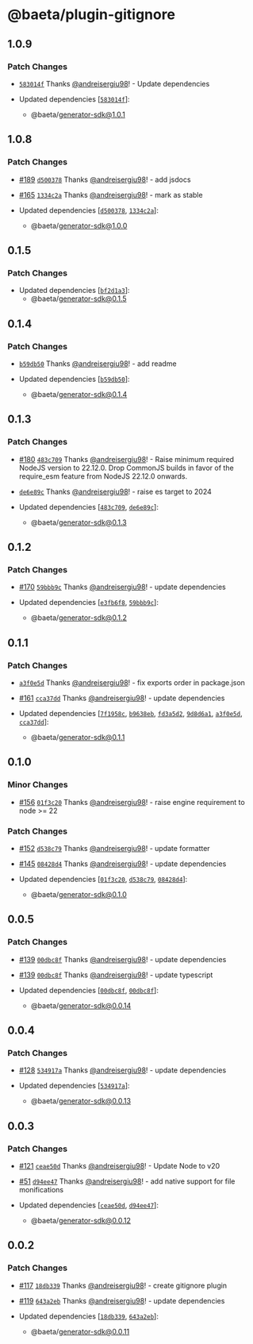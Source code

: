 # @baeta/plugin-gitignore

## 1.0.9

### Patch Changes

- [`583014f`](https://github.com/andreisergiu98/baeta/commit/583014f0bac810b25d9a8226bda2df4c9039f5e3) Thanks [@andreisergiu98](https://github.com/andreisergiu98)! - Update dependencies

- Updated dependencies [[`583014f`](https://github.com/andreisergiu98/baeta/commit/583014f0bac810b25d9a8226bda2df4c9039f5e3)]:
  - @baeta/generator-sdk@1.0.1

## 1.0.8

### Patch Changes

- [#189](https://github.com/andreisergiu98/baeta/pull/189) [`d500378`](https://github.com/andreisergiu98/baeta/commit/d500378198e0a9c48298c4242913bca8ad348228) Thanks [@andreisergiu98](https://github.com/andreisergiu98)! - add jsdocs

- [#165](https://github.com/andreisergiu98/baeta/pull/165) [`1334c2a`](https://github.com/andreisergiu98/baeta/commit/1334c2a866676c88f0f3d380b22133d81c4e98bc) Thanks [@andreisergiu98](https://github.com/andreisergiu98)! - mark as stable

- Updated dependencies [[`d500378`](https://github.com/andreisergiu98/baeta/commit/d500378198e0a9c48298c4242913bca8ad348228), [`1334c2a`](https://github.com/andreisergiu98/baeta/commit/1334c2a866676c88f0f3d380b22133d81c4e98bc)]:
  - @baeta/generator-sdk@1.0.0

## 0.1.5

### Patch Changes

- Updated dependencies [[`bf2d1a3`](https://github.com/andreisergiu98/baeta/commit/bf2d1a326235e5f34e723a5acc81cd7b974b913b)]:
  - @baeta/generator-sdk@0.1.5

## 0.1.4

### Patch Changes

- [`b59db50`](https://github.com/andreisergiu98/baeta/commit/b59db501a83275ab2d964933080e688a3a5d8820) Thanks [@andreisergiu98](https://github.com/andreisergiu98)! - add readme

- Updated dependencies [[`b59db50`](https://github.com/andreisergiu98/baeta/commit/b59db501a83275ab2d964933080e688a3a5d8820)]:
  - @baeta/generator-sdk@0.1.4

## 0.1.3

### Patch Changes

- [#180](https://github.com/andreisergiu98/baeta/pull/180) [`483c709`](https://github.com/andreisergiu98/baeta/commit/483c70932f815fd114732c00b74f9488d7924c72) Thanks [@andreisergiu98](https://github.com/andreisergiu98)! - Raise minimum required NodeJS version to 22.12.0. Drop CommonJS builds in favor of the require_esm feature from NodeJS 22.12.0 onwards.

- [`de6e89c`](https://github.com/andreisergiu98/baeta/commit/de6e89c1b592e280967c73a4137d24ee56ef1857) Thanks [@andreisergiu98](https://github.com/andreisergiu98)! - raise es target to 2024

- Updated dependencies [[`483c709`](https://github.com/andreisergiu98/baeta/commit/483c70932f815fd114732c00b74f9488d7924c72), [`de6e89c`](https://github.com/andreisergiu98/baeta/commit/de6e89c1b592e280967c73a4137d24ee56ef1857)]:
  - @baeta/generator-sdk@0.1.3

## 0.1.2

### Patch Changes

- [#170](https://github.com/andreisergiu98/baeta/pull/170) [`59bbb9c`](https://github.com/andreisergiu98/baeta/commit/59bbb9c4baaf716f27dc251fe7aeb0231e6c5321) Thanks [@andreisergiu98](https://github.com/andreisergiu98)! - update dependencies

- Updated dependencies [[`e3fb6f8`](https://github.com/andreisergiu98/baeta/commit/e3fb6f877b4b20e248ad79cbaa3655cabe973f6b), [`59bbb9c`](https://github.com/andreisergiu98/baeta/commit/59bbb9c4baaf716f27dc251fe7aeb0231e6c5321)]:
  - @baeta/generator-sdk@0.1.2

## 0.1.1

### Patch Changes

- [`a3f0e5d`](https://github.com/andreisergiu98/baeta/commit/a3f0e5d03fc9ef21a87d3ec6bf264d0e9707636a) Thanks [@andreisergiu98](https://github.com/andreisergiu98)! - fix exports order in package.json

- [#161](https://github.com/andreisergiu98/baeta/pull/161) [`cca37dd`](https://github.com/andreisergiu98/baeta/commit/cca37dd7135a2852f1f6e287c46911306bdc8da0) Thanks [@andreisergiu98](https://github.com/andreisergiu98)! - update dependencies

- Updated dependencies [[`7f1958c`](https://github.com/andreisergiu98/baeta/commit/7f1958c44d1b9bed473e48c875fdaa7020c434fa), [`b9638eb`](https://github.com/andreisergiu98/baeta/commit/b9638eb9fb713507efa9821b4f04cc7896a997b1), [`fd3a5d2`](https://github.com/andreisergiu98/baeta/commit/fd3a5d27b497aca4b8807155e801b1c1197c5fe2), [`9d8d6a1`](https://github.com/andreisergiu98/baeta/commit/9d8d6a15d63579a2e0bdaa07b7efdcf10aff2492), [`a3f0e5d`](https://github.com/andreisergiu98/baeta/commit/a3f0e5d03fc9ef21a87d3ec6bf264d0e9707636a), [`cca37dd`](https://github.com/andreisergiu98/baeta/commit/cca37dd7135a2852f1f6e287c46911306bdc8da0)]:
  - @baeta/generator-sdk@0.1.1

## 0.1.0

### Minor Changes

- [#156](https://github.com/andreisergiu98/baeta/pull/156) [`01f3c20`](https://github.com/andreisergiu98/baeta/commit/01f3c20365539fad6e8a8694c59a8e86c95784e8) Thanks [@andreisergiu98](https://github.com/andreisergiu98)! - raise engine requirement to node >= 22

### Patch Changes

- [#152](https://github.com/andreisergiu98/baeta/pull/152) [`d538c79`](https://github.com/andreisergiu98/baeta/commit/d538c7905e6ba96d9f294e2d528f9252e83acbe7) Thanks [@andreisergiu98](https://github.com/andreisergiu98)! - update formatter

- [#145](https://github.com/andreisergiu98/baeta/pull/145) [`08428d4`](https://github.com/andreisergiu98/baeta/commit/08428d4f03b79cab9c116ff7b3a3cf9a0b2620f2) Thanks [@andreisergiu98](https://github.com/andreisergiu98)! - update dependencies

- Updated dependencies [[`01f3c20`](https://github.com/andreisergiu98/baeta/commit/01f3c20365539fad6e8a8694c59a8e86c95784e8), [`d538c79`](https://github.com/andreisergiu98/baeta/commit/d538c7905e6ba96d9f294e2d528f9252e83acbe7), [`08428d4`](https://github.com/andreisergiu98/baeta/commit/08428d4f03b79cab9c116ff7b3a3cf9a0b2620f2)]:
  - @baeta/generator-sdk@0.1.0

## 0.0.5

### Patch Changes

- [#139](https://github.com/andreisergiu98/baeta/pull/139) [`00dbc8f`](https://github.com/andreisergiu98/baeta/commit/00dbc8f35839aaa6524a6c0125ff38a766e45be4) Thanks [@andreisergiu98](https://github.com/andreisergiu98)! - update dependencies

- [#139](https://github.com/andreisergiu98/baeta/pull/139) [`00dbc8f`](https://github.com/andreisergiu98/baeta/commit/00dbc8f35839aaa6524a6c0125ff38a766e45be4) Thanks [@andreisergiu98](https://github.com/andreisergiu98)! - update typescript

- Updated dependencies [[`00dbc8f`](https://github.com/andreisergiu98/baeta/commit/00dbc8f35839aaa6524a6c0125ff38a766e45be4), [`00dbc8f`](https://github.com/andreisergiu98/baeta/commit/00dbc8f35839aaa6524a6c0125ff38a766e45be4)]:
  - @baeta/generator-sdk@0.0.14

## 0.0.4

### Patch Changes

- [#128](https://github.com/andreisergiu98/baeta/pull/128) [`534917a`](https://github.com/andreisergiu98/baeta/commit/534917a18e7ed5d788a90a0335a5370d6af8f4a4) Thanks [@andreisergiu98](https://github.com/andreisergiu98)! - update dependencies

- Updated dependencies [[`534917a`](https://github.com/andreisergiu98/baeta/commit/534917a18e7ed5d788a90a0335a5370d6af8f4a4)]:
  - @baeta/generator-sdk@0.0.13

## 0.0.3

### Patch Changes

- [#121](https://github.com/andreisergiu98/baeta/pull/121) [`ceae50d`](https://github.com/andreisergiu98/baeta/commit/ceae50d88e4e59b22c603637620f4fc6b28b2454) Thanks [@andreisergiu98](https://github.com/andreisergiu98)! - Update Node to v20

- [#51](https://github.com/andreisergiu98/baeta/pull/51) [`d94ee47`](https://github.com/andreisergiu98/baeta/commit/d94ee47bc485c541ff011290c4ac6ef0c145c83f) Thanks [@andreisergiu98](https://github.com/andreisergiu98)! - add native support for file monifications

- Updated dependencies [[`ceae50d`](https://github.com/andreisergiu98/baeta/commit/ceae50d88e4e59b22c603637620f4fc6b28b2454), [`d94ee47`](https://github.com/andreisergiu98/baeta/commit/d94ee47bc485c541ff011290c4ac6ef0c145c83f)]:
  - @baeta/generator-sdk@0.0.12

## 0.0.2

### Patch Changes

- [#117](https://github.com/andreisergiu98/baeta/pull/117) [`18db339`](https://github.com/andreisergiu98/baeta/commit/18db339719aa309c619372d2161c5fdbc08fa316) Thanks [@andreisergiu98](https://github.com/andreisergiu98)! - create gitignore plugin

- [#119](https://github.com/andreisergiu98/baeta/pull/119) [`643a2eb`](https://github.com/andreisergiu98/baeta/commit/643a2eb17c2789cd25361ddeede149a0e459e68a) Thanks [@andreisergiu98](https://github.com/andreisergiu98)! - update dependencies

- Updated dependencies [[`18db339`](https://github.com/andreisergiu98/baeta/commit/18db339719aa309c619372d2161c5fdbc08fa316), [`643a2eb`](https://github.com/andreisergiu98/baeta/commit/643a2eb17c2789cd25361ddeede149a0e459e68a)]:
  - @baeta/generator-sdk@0.0.11
